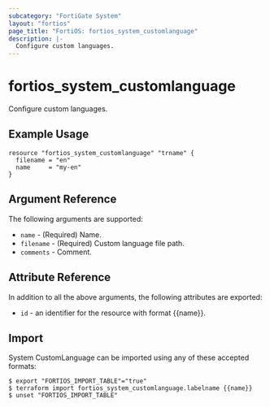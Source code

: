 ```yaml
---
subcategory: "FortiGate System"
layout: "fortios"
page_title: "FortiOS: fortios_system_customlanguage"
description: |-
  Configure custom languages.
---
```


# fortios_system_customlanguage
Configure custom languages.

## Example Usage

```hcl
resource "fortios_system_customlanguage" "trname" {
  filename = "en"
  name     = "my-en"
}
```

## Argument Reference

The following arguments are supported:

* `name` - (Required) Name.
* `filename` - (Required) Custom language file path.
* `comments` - Comment.


## Attribute Reference

In addition to all the above arguments, the following attributes are exported:
* `id` - an identifier for the resource with format {{name}}.

## Import

System CustomLanguage can be imported using any of these accepted formats:
```
$ export "FORTIOS_IMPORT_TABLE"="true"
$ terraform import fortios_system_customlanguage.labelname {{name}}
$ unset "FORTIOS_IMPORT_TABLE"
```
